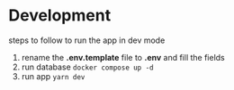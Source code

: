 # Development

steps to follow to run the app in dev mode

1. rename the __.env.template__ file to __.env__ and fill the fields
2. run database ```docker compose up -d```
3. run app ```yarn dev```